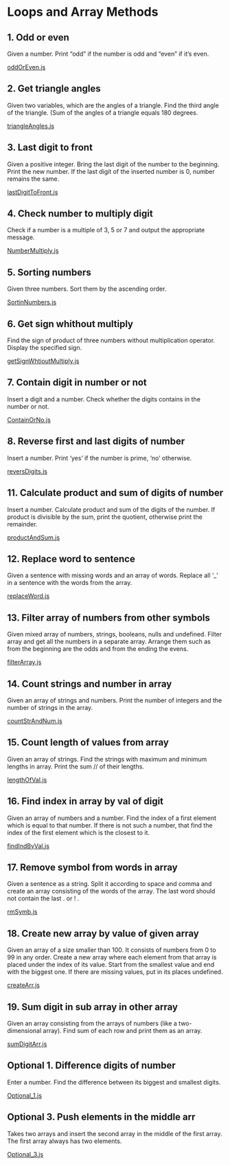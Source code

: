# Loops and Array Methods

## 1. Odd or even

Given a number. Print “odd” if the number is odd and “even” if itʼs even.

[oddOrEven.js](oddOrEven.js)

## 2. Get triangle angles

Given two variables, which are the angles of a triangle. Find the third angle of the triangle. (Sum of the angles of a triangle equals 180 degrees.

[triangleAngles.js](triangleAngles.js)

## 3. Last digit to front

Given a positive integer. Bring the last digit of the number to the beginning. Print the new number. If
the last digit of the inserted number is 0, number remains the same.

[lastDigitToFront.js](lastDigitToFront.js)

## 4. Check number to multiply digit

Check if a number is a multiple of 3, 5 or 7 and output the appropriate message.

[NumberMultiply.js](NumberMultiply.js)

## 5. Sorting numbers

Given three numbers. Sort them by the ascending order.

[SortinNumbers.js](SortinNumber.js)

## 6. Get sign whithout multiply

Find the sign of product of three numbers without multiplication operator. Display the specified sign.

[getSignWhtioutMultiply.js](getSignWhtioutMultiply.js)

## 7. Contain digit in number or not

Insert a digit and a number. Check whether the digits contains in the number or not.

[ContainOrNo.js](ContainOrNo.js)

## 8. Reverse first and last digits of number

Insert a number. Print ‘yesʼ if the number is prime, ‘noʼ otherwise.

[reversDigits.js](reversDigits.js)

## 11. Calculate product and sum of digits of number

Insert a number. Calculate product and sum of the digits of the number. If product is divisible by the
sum, print the quotient, otherwise print the remainder.

[productAndSum.js](productAndSum.js)

## 12. Replace word to sentence

Given a sentence with missing words and an array of words. Replace all ‘_ʼ in a sentence with the
words from the array.

[replaceWord.js](replaceWord.js)

## 13. Filter array of numbers from other symbols

Given mixed array of numbers, strings, booleans, nulls and undefined. Filter array and get all the
numbers in a separate array. Arrange them such as from the beginning are the odds and from the
ending the evens.

[filterArray.js](filterArray.js)

## 14. Count strings and number in array

Given an array of strings and numbers. Print the number of integers and the number of strings in the
array.

[countStrAndNum.js](countStrAndNum.js)

## 15. Count length of values from array

Given an array of strings. Find the strings with maximum and minimum lengths in array. Print the sum
// of their lengths.

[lengthOfVal.js](lengthOfVal.js)

## 16. Find index in array by val of digit

Given an array of numbers and a number. Find the index of a first element which is equal to that
number. If there is not such a number, that find the index of the first element which is the closest to it.

[findIndByVal.js](findIndByVal.js)

## 17. Remove symbol from words in array

Given a sentence as a string. Split it according to space and comma and create an array consisting of
the words of the array. The last word should not contain the last . or ! .

[rmSymb.js](rmSymb.js)

## 18. Create new array by value of given array

Given an array of a size smaller than 100. It consists of numbers from 0 to 99 in any order. Create a
new array where each element from that array is placed under the index of its value. Start from the
smallest value and end with the biggest one. If there are missing values, put in its places undefined.

[createArr.js](createArr.js)

## 19. Sum digit in sub array in other array

Given an array consisting from the arrays of numbers (like a two-dimensional array). Find sum of each
row and print them as an array.

[sumDigitArr.js](sumDigitArr.js)

## Optional 1. Difference digits of number

Enter a number. Find the difference between its biggest and smallest digits.

[Optional_1.js](Optional_1.js)

## Optional 3. Push elements in the middle arr

Takes two arrays and insert the second array in the middle of the first array. The first array always has
two elements.

[Optional_3.js](Optional_3.js
)